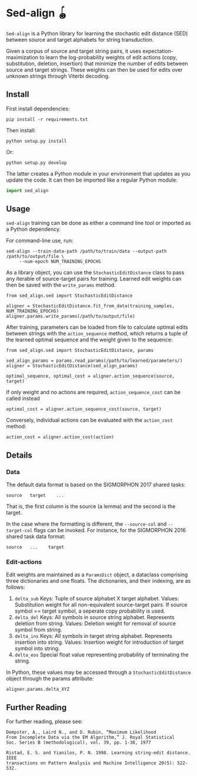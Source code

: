 # Sed-align 🪀

`Sed-align` is a Python library for learning the stochastic edit distance (SED)
between source and target alphabets for string transduction. 

Given a corpus of source and target string pairs, it uses expectation-maximization 
to learn the log-probability weights of edit actions (copy, substitution, deletion, insertion)
that minimize the number of edits between source and target strings. These weights
can then be used for edits over unknown strings through Viterbi decoding.

## Install

First install dependencies:

    pip install -r requirements.txt

Then install:

    python setup.py install

Or:

    python setup.py develop

The latter creates a Python module in your environment that updates as you
update the code. It can then be imported like a regular Python module:

``` python
import sed_align
```

## Usage

`sed-align` training can be done as either a command line tool or imported as a
Python dependency. 

For command-line use, run:

	sed-align --train-data-path /path/to/train/data --output-path /path/to/output/file \
	     --num-epoch NUM_TRAINING_EPOCHS

As a library object, you can use the `StochasticEditDistance` class to pass any iterable
of source-target pairs for training. Learned edit weights can then be saved with the
`write_params` method.

    from sed_align.sed import StochasticEditDistance

	aligner = StochasticEditDistance.fit_from_data(training_samples, NUM_TRAINING_EPOCHS)
	aligner.params.write_params(/path/to/output/file)

After training, parameters can be loaded from file to calculate optimal edits between
strings with the `action_sequence` method, which returns a tuple of the learned optimal
sequence and the weight given to the sequence:

    from sed_align.sed import StochasticEditDistance, params

	sed_align_params = params.read_params(/path/to/learned/parameters/)
	aligner = StochasticEditDistance(sed_align_params)
	
	optimal_sequence, optimal_cost = aligner.action_sequence(source, target)

If only weight and no actions are required, `action_sequence_cost` can be called instead

    optimal_cost = aligner.action_sequence_cost(source, target)

Conversely, individual actions can be evaluated with the `action_cost` method:

    action_cost = aligner.action_cost(action)

## Details

### Data

The default data format is based on the SIGMORPHON 2017 shared tasks:

    source   target    ...

That is, the first column is the source (a lemma) and the second is the target.

In the case where the formatting is different, the `--source-col` and `--target-col`
flags can be invoked. For instance, for the SIGMORPHON 2016 shared task data format:

    source   ...    target

### Edit-actions

Edit weights are maintained as a `ParamsDict` object, a dataclass comprising three dictionaries
and one floats. The dictionaries, and their indexing, are as follows:

1. `delta_sub`
        Keys: Tuple of source alphabet X target alphabet. 
		Values: Substitution weight for all non-equivalent source-target pairs.
		        If source symbol == target symbol, a seperate copy probability is used.
2. `delta_del`
        Keys: All symbols in source string alphabet. Represents deletion from string.
		Values: Deletion weight for removal of source symbol from string.
2. `delta_ins`
        Keys: All symbols in target string alphabet. Represents insertion into string.
		Values: Insertion weight for introduction of target symbol into string.
2. `delta_eos`
        Special float value representing probability of terminating the string.

In Python, these values may be accessed through a `StochasticEditDistance` object through the params attribute:

    aligner.params.delta_XYZ

## Further Reading

For further reading, please see:

	Dempster, A., Laird N., and D. Rubin, “Maximum Likelihood
	From Incomplete Data via the EM Algorithm,” J. Royal Statistical
	Soc. Series B (methodological), vol. 39, pp. 1-38, 1977

    Ristad, E. S. and Yianilos, P. N. 1998. Learning string-edit distance. IEEE
    transactions on Pattern Analysis and Machine Intelligence 20(5): 522-532.
